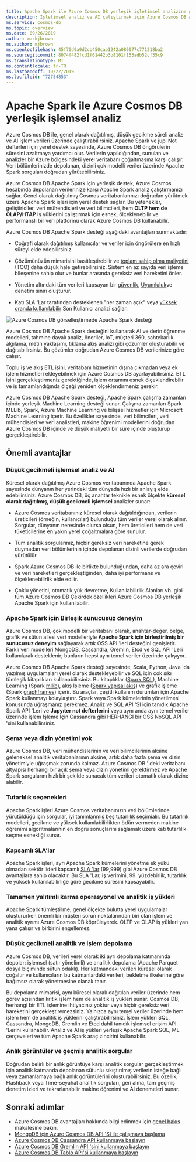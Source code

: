 ```yaml
---
title: Apache Spark ile Azure Cosmos DB yerleşik işletimsel analizine giriş
description: İşletimsel analiz ve AI çalıştırmak için Azure Cosmos DB Apache Spark için yerleşik desteğini nasıl kullanabileceğinizi öğrenin
ms.service: cosmos-db
ms.topic: overview
ms.date: 09/26/2019
author: markjbrown
ms.author: mjbrown
ms.openlocfilehash: 45f70d9a9d2cb450cab1242a080077c771218ba2
ms.sourcegitcommit: 8074f482fcd1f61442b3b8101f153adb52cf35c9
ms.translationtype: MT
ms.contentlocale: tr-TR
ms.lasthandoff: 10/22/2019
ms.locfileid: "72754853"
---
```

# <a name="built-in-operational-analytics-in-azure-cosmos-db-with-apache-spark"></a>Apache Spark ile Azure Cosmos DB yerleşik işlemsel analiz

Azure Cosmos DB ile, genel olarak dağıtılmış, düşük gecikme süreli analiz ve AI işlem verileri üzerinde çalıştırabilirsiniz. Apache Spark ve jupi Not defterleri için yerel destek sayesinde, Azure Cosmos DB öngörülerin süresini azaltmaya yardımcı olur. Verilerin yapıldığından, sunulan ve analizler bir Azure bölgesindeki yerel veritabanı çoğaltmasına karşı çalışır. Veri bölümlerinizde depolanan, dizinli çok modelli veriler üzerinde Apache Spark sorguları doğrudan yürütebilirsiniz.

Azure Cosmos DB Apache Spark için yerleşik destek, Azure Cosmos hesabında depolanan verilerinize karşı Apache Spark analiz çalıştırmanızı sağlar. Genel olarak dağıtılmış Cosmos veritabanlarınızı doğrudan yürütmek üzere Apache Spark işleri için yerel destek sağlar. Bu yetenekler, geliştiriciler, veri mühendisleri ve veri bilimcileri, hem **OLTP hem de OLAP/HTAP** iş yüklerini çalıştırmak için esnek, ölçeklenebilir ve performanslı bir veri platformu olarak Azure Cosmos DB kullanabilir.

Azure Cosmos DB Apache Spark desteği aşağıdaki avantajları sunmaktadır:

* Coğrafi olarak dağıtılmış kullanıcılar ve veriler için öngörülere en hızlı süreyi elde edebilirsiniz.

* Çözümünüzün mimarisini basitleştirebilir ve [toplam sahip olma maliyetini](total-cost-ownership.md) (TCO) daha düşük hale getirebilirsiniz. Sistem en az sayıda veri işleme bileşenine sahip olur ve bunlar arasında gereksiz veri hareketini önler.

* Yönetim altındaki tüm verileri kapsayan bir [güvenlik](secure-access-to-data.md), [Uyumluluk](compliance.md)ve denetim sınırı oluşturur.

* Katı SLA 'Lar tarafından desteklenen "her zaman açık" veya [yüksek oranda kullanılabilir](high-availability.md) Son Kullanıcı analizi sağlar.

![Azure Cosmos DB görselleştirmede Apache Spark desteği](./media/spark-api-introduction/spark-api-visualization.png)
 
Azure Cosmos DB Apache Spark desteğini kullanarak AI ve derin öğrenme modelleri, tahmine dayalı analiz, öneriler, IoT, müşteri 360, sahtekarlık algılama, metin yaklaşımı, tıklama akış analizi gibi çözümler oluşturabilir ve dağıtabilirsiniz. Bu çözümler doğrudan Azure Cosmos DB verilerinize göre çalışır.

Toplu iş ve akış ETL işini, veritabanı hizmetinin dışına çıkmadan veya ek işlem hizmetleri ekleyebilmek için Azure Cosmos DB ayarlayabilirsiniz. ETL işini gerçekleştirmeniz gerektiğinde, işlem ortamını esnek ölçeklendirebilir ve iş tamamlandığında ölçeği yeniden ölçeklendirmeniz gerekir.

Azure Cosmos DB Apache Spark desteği, Apache Spark çalışma zamanları içinde yerleşik Machine Learning desteği sunar. Çalışma zamanları Spark MLLib, Spark, Azure Machine Learning ve bilişsel hizmetler için Microsoft Machine Learning içerir. Bu özellikler sayesinde, veri bilimcileri, veri mühendisleri ve veri analistleri, makine öğrenimi modellerini doğrudan Azure Cosmos DB içinde ve düşük maliyetli bir süre içinde oluşturup gerçekleştirebilir.


## <a name="key-benefits"></a>Önemli avantajlar

### <a name="low-latency-operational-analytics-and-ai"></a>Düşük gecikmeli işlemsel analiz ve AI

Küresel olarak dağıtılmış Azure Cosmos veritabanında Apache Spark sayesinde dünyanın her yerindeki tüm dünyada hızlı bir anlayış elde edebilirsiniz. Azure Cosmos DB, üç anahtar teknikle esnek ölçekte **küresel olarak dağıtılmış, düşük gecikmeli işlemsel** analizler sunar:

* Azure Cosmos veritabanınız küresel olarak dağıtıldığından, verilerin üreticileri (örneğin, kullanıcılar) bulunduğu tüm veriler yerel olarak alınır. Sorgular, dünyanın neresinde olursa olsun, hem üreticileri hem de veri tüketicilerine en yakın yerel çoğaltmalara göre sunulur.

* Tüm analitik sorgularınız, hiçbir gereksiz veri hareketine gerek duymadan veri bölümlerinin içinde depolanan dizinli verilerde doğrudan yürütülür.

* Spark Azure Cosmos DB ile birlikte bulunduğundan, daha az ara çeviri ve veri hareketleri gerçekleştiğinden, daha iyi performans ve ölçeklenebilirlik elde edilir.

* Çoklu yönetici, otomatik yük devretme, Kullanılabilirlik Alanları vb. gibi tüm Azure Cosmos DB Çekirdek özellikleri Azure Cosmos DB yerleşik Apache Spark için kullanılabilir.

### <a name="unified-serverless-experience-for-apache-spark"></a>Apache Spark için Birleşik sunucusuz deneyim

Azure Cosmos DB, çok modelli bir veritabanı olarak, anahtar-değer, belge, grafik ve sütun ailesi veri modelleriyle **Apache Spark için birleştirilmiş bir sunucusuz deneyim** sağlayarak artık OSS API 'leri desteğini genişletir. Farklı veri modelleri MongoDB, Cassandra, Gremlin, Etcd ve SQL API 'Leri kullanılarak desteklenir; bunların hepsi aynı temel veriler üzerinde çalışıyor. 

Azure Cosmos DB Apache Spark desteği sayesinde, Scala, Python, Java 'da yazılmış uygulamaları yerel olarak destekleyebilir ve SQL için çok sıkı tümleşik kitaplıkları kullanabilirsiniz. Bu kitaplıklar ([Spark SQL](https://spark.apache.org/sql/)), Machine Learning (Spark [mllib](https://spark.apache.org/mllib/)), akış Işleme ([Spark yapısal akış](https://spark.apache.org/streaming/)) ve grafik işleme (Spark [graphframes]( https://docs.databricks.com/spark/latest/graph-analysis/graphframes/user-guide-python.html)) içerir. Bu araçlar, çeşitli kullanım durumları için Apache Spark kullanmayı kolaylaştırır. Spark veya Spark kümelerinin yönetilmesi konusunda uğraşmanız gerekmez. Analiz ve SQL API 'SI için tanıdık Apache Spark API 'Leri ve **Jupyıter not defterlerini** veya aynı anda aynı temel veriler üzerinde işlem Işleme Için Cassandra gibi HERHANGI bir OSS NoSQL API 'sini kullanabilirsiniz.

### <a name="no-schema-or-index-management"></a>Şema veya dizin yönetimi yok

Azure Cosmos DB, veri mühendislerinin ve veri bilimcilerinin aksine geleneksel analitik veritabanlarının aksine, artık daha fazla şema ve dizin yönetimiyle uğraşmak zorunda kalmaz. Azure Cosmos DB ' deki veritabanı altyapısı herhangi bir açık şema veya dizin yönetimi gerektirmez ve Apache Spark sorgularını hızlı bir şekilde sunacak tüm verileri otomatik olarak dizine alabilir.

### <a name="consistency-choices"></a>Tutarlılık seçenekleri

Apache Spark işleri Azure Cosmos veritabanınızın veri bölümlerinde yürütüldüğü için sorgular, [iyi tanımlanmış beş tutarlılık seçimi](consistency-levels.md)alır. Bu tutarlılık modelleri, gecikme ve yüksek kullanılabilirlikten ödün vermeden makine öğrenimi algoritmalarının en doğru sonuçlarını sağlamak üzere katı tutarlılık seçme esnekliği sunar.

### <a name="comprehensive-slas"></a>Kapsamlı SLA’lar

Apache Spark işleri, ayrı Apache Spark kümelerini yönetme ek yükü olmadan sektör lideri kapsamlı [SLA 'lar](https://azure.microsoft.com/support/legal/sla/documentdb/v1_1/) (99,999) gibi Azure Cosmos DB avantajlara sahip olacaktır. Bu SLA 'Lar, iş verimini, 99. yüzdebirlik, tutarlılık ve yüksek kullanılabilirliğe göre gecikme süresini kapsayabilir. 

### <a name="mixed-operational-and-analytical-workloads-with-complete-isolation"></a>Tamamen yalıtımlı karma operasyonel ve analitik iş yükleri

Apache Spark tümleştirme, genel ölçekte bulutta yerel uygulamalar oluştururken önemli bir müşteri sorun noktalarından biri olan işlem ve analitik ayrımı Azure Cosmos DB köprüleyerek. OLTP ve OLAP iş yükleri yan yana çalışır ve birbirini engellemez.

### <a name="low-latency-analytical-and-transactional-storage"></a>Düşük gecikmeli analitik ve işlem depolama

Azure Cosmos DB, verileri yerel olarak iki ayrı depolama katmanında depolar: işlemsel (satır yönelimli) ve analitik depolama (Apache Parquet dosya biçiminde sütun odaklı). Her katmandaki verileri küresel olarak çoğaltır ve kullanıcıların bu katmanlardaki verileri, bekletme ilkelerine göre bağımsız olarak yönetmesine olanak tanır.

Bu depolama mimarisi, aynı küresel olarak dağıtılan veriler üzerinde hem görev açısından kritik işlem hem de analitik iş yükleri sunar. Cosmos DB, herhangi bir ETL işlemine ihtiyacınız yoktur veya hiçbir gereksiz veri hareketini gerçekleştiremezsiniz. Yalnızca aynı temel veriler üzerinde hem işlem hem de analitik iş yüklerini çalıştırabilirsiniz. İşlem yükleri SQL, Cassandra, MongoDB, Gremlin ve Etcd dahil tanıdık işlemsel erişim API 'Lerini kullanabilir. Analiz ve AI iş yükleri yerleşik Apache Spark SQL, ML çerçeveleri ve tüm Apache Spark araç zincirini kullanabilir.

### <a name="snapshots-and-historical-analytical-queries"></a>Anlık görüntüler ve geçmiş analitik sorgular

Doğrudan belirli bir anlık görüntüye karşı analitik sorgular gerçekleştirmek için analitik katmanda depolanan sütunlu sıkıştırılmış verilerin isteğe bağlı veya zamanlamaya bağlı anlık görüntülerini oluşturabilirsiniz. Bu özellik, Flashback veya Time-seyahat analitik sorguları, geri alma, tam geçmiş denetim izleri ve tekrarlanabilir makine öğrenimi ve AI denemeleri sunar.

## <a name="next-steps"></a>Sonraki adımlar

* Azure Cosmos DB avantajları hakkında bilgi edinmek için [genel bakış](introduction.md) makalesine bakın.
* [MongoDB için Azure Cosmos DB API 'SI ile çalışmaya başlama](mongodb-introduction.md)
* [Azure Cosmos DB Cassandra API kullanmaya başlayın](cassandra-introduction.md)
* [Azure Cosmos DB Gremlin API 'sini kullanmaya başlayın](graph-introduction.md)
* [Azure Cosmos DB Tablo API'si kullanmaya başlayın](table-introduction.md)
